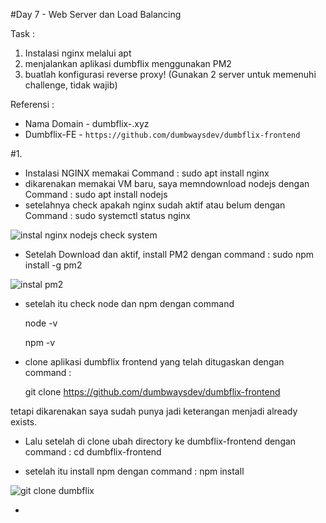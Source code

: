 #Day 7 - Web Server dan Load Balancing

Task :
1. Instalasi nginx melalui apt
2. menjalankan aplikasi dumbflix menggunakan PM2
3. buatlah konfigurasi reverse proxy!
(Gunakan 2 server untuk memenuhi challenge, tidak wajib)

Referensi :
- Nama Domain - dumbflix-<nama panggilan>.xyz
- Dumbflix-FE - ```https://github.com/dumbwaysdev/dumbflix-frontend```


#1. 
- Instalasi NGINX memakai Command : sudo apt install nginx
- dikarenakan memakai VM baru, saya memndownload nodejs dengan Command : sudo apt install nodejs
- setelahnya check apakah nginx sudah aktif atau belum dengan Command : sudo systemctl status nginx

![instal nginx nodejs check system](https://github.com/Drewsans/devops17-dumbways-Tesar-Nurrizky/assets/118201274/361a6b3e-079e-42fb-9fc9-857ef25a90e8)

- Setelah Download dan aktif, install PM2 dengan command : sudo npm install -g pm2

![instal pm2](https://github.com/Drewsans/devops17-dumbways-Tesar-Nurrizky/assets/118201274/d4ae4106-1474-458f-b1ff-55da0c0971ef)

- setelah itu check node dan npm dengan command 
 
  node -v
  
  npm -v
  
- clone aplikasi dumbflix frontend yang telah ditugaskan dengan command :
  
  git clone https://github.com/dumbwaysdev/dumbflix-frontend
  
tetapi dikarenakan saya sudah punya jadi keterangan menjadi already exists.
  
- Lalu setelah di clone ubah directory ke dumbflix-frontend dengan command :
  cd dumbflix-frontend
  
- setelah itu install npm dengan command :
  npm install
  
![git clone dumbflix](https://github.com/Drewsans/devops17-dumbways-Tesar-Nurrizky/assets/118201274/87803a18-1df6-4e37-bddd-8f038b74033f)

- 

